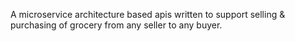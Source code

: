 A microservice architecture based apis written to support selling & purchasing of grocery from any seller to any buyer.
